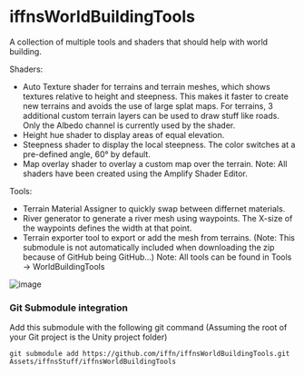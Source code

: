 # iffnsWorldBuildingTools
A collection of multiple tools and shaders that should help with world building.

Shaders:
- Auto Texture shader for terrains and terrain meshes, which shows textures relative to height and steepness. This makes it faster to create new terrains and avoids the use of large splat maps. For terrains, 3 additional custom terrain layers can be used to draw stuff like roads. Only the Albedo channel is currently used by the shader.
- Height hue shader to display areas of equal elevation.
- Steepness shader to display the local steepness. The color switches at a pre-defined angle, 60° by default.
- Map overlay shader to overlay a custom map over the terrain.
Note: All shaders have been created using the Amplify Shader Editor.

Tools:
- Terrain Material Assigner to quickly swap between differnet materials.
- River generator to generate a river mesh using waypoints. The X-size of the waypoints defines the width at that point.
- Terrain exporter tool to export or add the mesh from terrains. (Note: This submodule is not automatically included when downloading the zip because of GitHub being GitHub...)
Note: All tools can be found in Tools -> WorldBuildingTools

![image](https://user-images.githubusercontent.com/18383974/194806904-ce20695c-c70c-4ce0-a1f4-8e93cbc5443c.png)


### Git Submodule integration
Add this submodule with the following git command (Assuming the root of your Git project is the Unity project folder)
```
git submodule add https://github.com/iffn/iffnsWorldBuildingTools.git Assets/iffnsStuff/iffnsWorldBuildingTools
```
